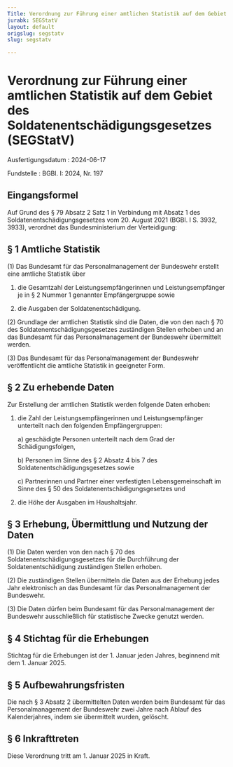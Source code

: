 ```yaml
---
Title: Verordnung zur Führung einer amtlichen Statistik auf dem Gebiet des Soldatenentschädigungsgesetzes
jurabk: SEGStatV
layout: default
origslug: segstatv
slug: segstatv

---
```


# Verordnung zur Führung einer amtlichen Statistik auf dem Gebiet des Soldatenentschädigungsgesetzes (SEGStatV)

Ausfertigungsdatum
:   2024-06-17

Fundstelle
:   BGBl. I: 2024, Nr. 197


## Eingangsformel

Auf Grund des § 79 Absatz 2 Satz 1 in Verbindung mit Absatz 1 des Soldatenentschädigungsgesetzes vom 20. August 2021 (BGBl. I S. 3932, 3933), verordnet das Bundesministerium der Verteidigung:


## § 1 Amtliche Statistik

(1) Das Bundesamt für das Personalmanagement der Bundeswehr erstellt eine amtliche Statistik über

1.  die Gesamtzahl der Leistungsempfängerinnen und Leistungsempfänger je in § 2 Nummer 1 genannter Empfängergruppe sowie


2.  die Ausgaben der Soldatenentschädigung.




(2) Grundlage der amtlichen Statistik sind die Daten, die von den nach § 70 des Soldatenentschädigungsgesetzes zuständigen Stellen erhoben und an das Bundesamt für das Personalmanagement der Bundeswehr übermittelt werden.

(3) Das Bundesamt für das Personalmanagement der Bundeswehr veröffentlicht die amtliche Statistik in geeigneter Form.


## § 2 Zu erhebende Daten

Zur Erstellung der amtlichen Statistik werden folgende Daten erhoben:

1.  die Zahl der Leistungsempfängerinnen und Leistungsempfänger unterteilt nach den folgenden Empfängergruppen:

    a)  geschädigte Personen unterteilt nach dem Grad der Schädigungsfolgen,


    b)  Personen im Sinne des § 2 Absatz 4 bis 7 des Soldatenentschädigungsgesetzes sowie


    c)  Partnerinnen und Partner einer verfestigten Lebensgemeinschaft im Sinne des § 50 des Soldatenentschädigungsgesetzes und





2.  die Höhe der Ausgaben im Haushaltsjahr.





## § 3 Erhebung, Übermittlung und Nutzung der Daten

(1) Die Daten werden von den nach § 70 des Soldatenentschädigungsgesetzes für die Durchführung der Soldatenentschädigung zuständigen Stellen erhoben.

(2) Die zuständigen Stellen übermitteln die Daten aus der Erhebung jedes Jahr elektronisch an das Bundesamt für das Personalmanagement der Bundeswehr.

(3) Die Daten dürfen beim Bundesamt für das Personalmanagement der Bundeswehr ausschließlich für statistische Zwecke genutzt werden.


## § 4 Stichtag für die Erhebungen

Stichtag für die Erhebungen ist der 1. Januar jeden Jahres, beginnend mit dem 1. Januar 2025.


## § 5 Aufbewahrungsfristen

Die nach § 3 Absatz 2 übermittelten Daten werden beim Bundesamt für das Personalmanagement der Bundeswehr zwei Jahre nach Ablauf des Kalenderjahres, indem sie übermittelt wurden, gelöscht.


## § 6 Inkrafttreten

Diese Verordnung tritt am 1. Januar 2025 in Kraft.

